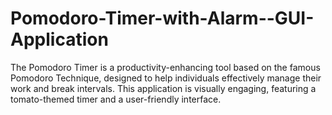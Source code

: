 # Pomodoro-Timer-with-Alarm--GUI-Application
The Pomodoro Timer is a productivity-enhancing tool based on the famous Pomodoro Technique, designed to help individuals effectively manage their work and break intervals. This application is visually engaging, featuring a tomato-themed timer and a user-friendly interface.

